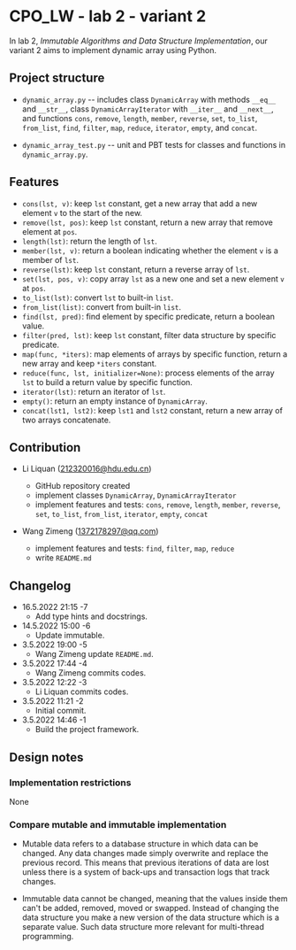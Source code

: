 # CPO_LW - lab 2 - variant 2

In lab 2, *Immutable Algorithms and Data Structure Implementation*, our
variant 2 aims to implement dynamic array using Python.

## Project structure

- `dynamic_array.py` -- includes class `DynamicArray` with methods `__eq__` and `__str__`,
 class `DynamicArrayIterator` with `__iter__` and `__next__`,
 and functions `cons`, `remove`, `length`, `member`, `reverse`, `set`,
 `to_list`, `from_list`,
 `find`, `filter`, `map`, `reduce`, `iterator`, `empty`, and `concat`.

- `dynamic_array_test.py` -- unit and PBT tests for classes and functions in `dynamic_array.py`.

## Features

- `cons(lst, v)`: keep `lst` constant, get a new array that add
 a new element `v` to the start of the new.
- `remove(lst, pos)`: keep `lst` constant, return a new array
 that remove element at `pos`.
- `length(lst)`: return the length of `lst`.
- `member(lst, v)`: return a boolean indicating whether
 the element `v` is a member of `lst`.
- `reverse(lst)`:  keep `lst` constant, return a reverse array of `lst`.
- `set(lst, pos, v)`: copy array `lst` as a new one and
 set a new element `v` at `pos`.
- `to_list(lst)`: convert `lst` to built-in `list`.
- `from_list(list)`: convert from built-in `list`.
- `find(lst, pred)`: find element by specific predicate, return a boolean value.
- `filter(pred, lst)`: keep `lst` constant, filter data structure by specific predicate.
- `map(func, *iters)`: map elements of arrays by specific function,
 return a new array and keep `*iters` constant.
- `reduce(func, lst, initializer=None)`: process elements of the array `lst` to
 build a return value by
 specific function.
- `iterator(lst)`: return an iterator of `lst`.
- `empty()`: return an empty instance of `DynamicArray`.
- `concat(lst1, lst2)`: keep `lst1` and `lst2` constant,
 return a new array of two arrays concatenate.

## Contribution

- Li Liquan (212320016@hdu.edu.cn)
  - GitHub repository created
  - implement classes `DynamicArray`, `DynamicArrayIterator`
  - implement features and tests: `cons`, `remove`, `length`, `member`,
  `reverse`, `set`, `to_list`, `from_list`, `iterator`, `empty`, `concat`

- Wang Zimeng (1372178297@qq.com)
  - implement features and tests: `find`, `filter`, `map`, `reduce`
  - write `README.md`

## Changelog

- 16.5.2022 21:15 -7
  - Add type hints and docstrings.
- 14.5.2022 15:00 -6
  - Update immutable.
- 3.5.2022 19:00 -5
  - Wang Zimeng update `README.md`.
- 3.5.2022 17:44 -4
  - Wang Zimeng commits codes.
- 3.5.2022 12:22 -3
  - Li Liquan commits codes.
- 3.5.2022 11:21 -2
  - Initial commit.
- 3.5.2022 14:46 -1
  - Build the project framework.

## Design notes

### Implementation restrictions

None

### Compare mutable and immutable implementation

- Mutable data refers to a database structure in which data can be changed.
 Any data changes made simply overwrite and replace the previous record.
 This means that previous iterations of data are lost unless there is
 a system of back-ups and transaction logs that track changes.

- Immutable data cannot be changed, meaning that the values inside
 them can't be added, removed, moved or swapped. Instead of changing
 the data structure you make a new version of the data structure
 which is a separate value. Such data structure more relevant for
 multi-thread programming.
